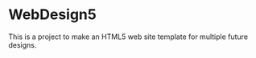 WebDesign5
==========

This is a project to make an HTML5 web site template for multiple future designs.
